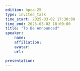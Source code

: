 ```yaml
---
edition: hpca-25
type: invited_talk
time_start: 2025-03-02 17:30:00
time_end: 2025-03-02 18:00:00
title: "To Be Announced"
speaker:
    name: 
    affiliation: 
    avatar:   
    url: 

presentation: 
---
```

